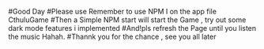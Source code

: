#Good Day #Please use Remember to use NPM I on the app file CthuluGame #Then a Simple NPM start will start the Game , try out some dark mode features i implemented #And!pls refresh the Page until you listen the music Hahah. #Thannk you for the chance , see you all later

